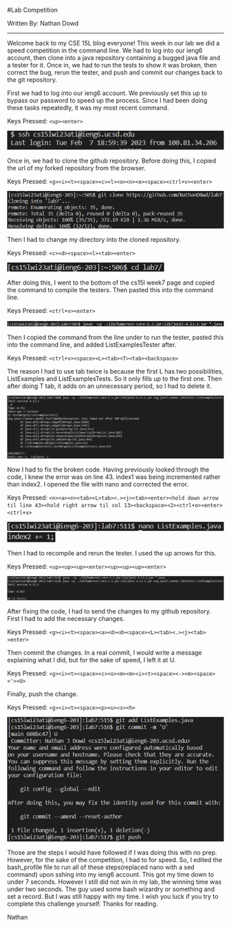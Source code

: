#Lab Competition

Written By: Nathan Dowd

---

Welcome back to my CSE 15L blog everyone! This week in our lab we did a speed competition in the command line. We had to log into our ieng6 account, then clone into a java repository containing a bugged java file and a tester for it. Once in, we had to run the tests to show it was broken, then correct the bug, rerun the tester, and push and commit our changes back to the git repository.

First we had to log into our ieng6 account. We previously set this up to bypass our password to speed up the process. Since I had been doing these tasks repeatedly, it was my most recent command.

Keys Pressed: `<up><enter>`

![Image](ssh.png)

Once in, we had to clone the github repository. Before doing this, I copied the url of my forked repository from the browser.

Keys Pressed: `<g><i><t><space><c><l><o><n><e><space><ctrl+v><enter>`

![Image](clone.png)

Then I had to change my directory into the cloned repository.

Keys Pressed: `<c><d><space><l><tab><enter>`

![Image](cd.png)

After doing this, I went to the bottom of the cs15l week7 page and copied the command to compile the testers. Then pasted this into the command line.

Keys Pressed: `<ctrl+v><enter>`

![Image](javac.png)

Then I copied the command from the line under to run the tester, pasted this into the command line, and added ListExamplesTester after.

Keys Pressed: `<ctrl+v><space><L><tab><T><tab><backspace>`

The reason I had to use tab twice is because the first L has two possibilities, ListExamples and ListExamplesTests. So it only fills up to the first one. Then after doing T tab, it adds on an unnecessary period, so I had to delete it.

![Image](java.png)

Now I had to fix the broken code. Having previously looked through the code, I knew the error was on line 43. index1 was being incremented rather than index2. I opened the file with nano and corrected the error.

Keys Pressed: `<n><a><n><tab><L>tab><.><j><tab><enter><hold down arrow til line 43><hold right arrow til col 13><backspace><2><ctrl+o><enter><ctrl+x>`

![Image](nano.png)
![Image](bug.png)

Then I had to recompile and rerun the tester. I used the up arrows for this.

Keys Pressed: `<up><up><up><enter><up><up><up><enter>`

![Image](rerun.png)

After fixing the code, I had to send the changes to my github repository. First I had to add the necessary changes.

Keys Pressed: `<g><i><t><space><a><d><d><space><L><tab><.><j><tab><enter>`

Then commit the changes. In a real commit, I would write a message explaining what I did, but for the sake of speed, I left it at U.

Keys Pressed: `<g><i><t><space><c><o><m><m><i><t><space><-><m><space><'><U>`

Finally, push the change.

Keys Pressed: `<g><i><t><space><p><u><s><h>`

![Image](commit.png)

Those are the steps I would have followed if I was doing this with no prep. However, for the sake of the competition, I had to for speed. So, I edited the bash_profile file to run all of these steps(replaced nano with a sed command) upon sshing into my ieng6 account. This got my time down to under 7 seconds. However I still did not win in my lab, the winning time was under two seconds. The guy used some bash wizardry or something and set a record. But I was still happy with my time. I wish you luck if you try to complete this challenge yourself. Thanks for reading.

Nathan
